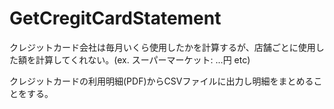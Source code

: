 # GetCregitCardStatement

クレジットカード会社は毎月いくら使用したかを計算するが、店舗ごとに使用した額を計算してくれない。(ex. スーパーマーケット: ...円 etc)

クレジットカードの利用明細(PDF)からCSVファイルに出力し明細をまとめることをする。